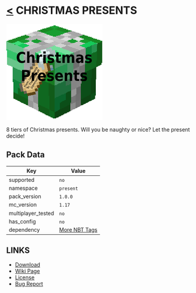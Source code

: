 # [<](../README.md) CHRISTMAS PRESENTS

![alt](pack.png)

8 tiers of Christmas presents. Will you be naughty or nice? Let the present decide!

## Pack Data

| Key                | Value                                                                                              |
| ------------------ | -------------------------------------------------------------------------------------------------- |
| supported          | `no`                                                                                               |
| namespace          | `present`                                                                                          |
| pack_version       | `1.0.0`                                                                                            |
| mc_version         | `1.17`                                                                                             |
| multiplayer_tested | `no`                                                                                               |
| has_config         | `no`                                                                                               |
| dependency         | [More NBT Tags](https://www.curseforge.com/minecraft/customization/more-nbt-tags-datapack-edition) |

## LINKS

-   [Download](https://www.curseforge.com/minecraft/customization/christmas-presents-datapack-edition)
-   [Wiki Page](https://github.com/legopitstop/Datapacks/wiki)
-   [License](https://legopitstop.weebly.com/legopitstops-common-license-v2.html)
-   [Bug Report](https://github.com/legopitstop/Datapacks/issues)
